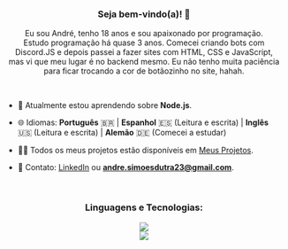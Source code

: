 <h3 align="center">Seja bem-vindo(a)! 👋</h3>
<p align="center">Eu sou André, tenho 18 anos e sou apaixonado por programação.<br>Estudo programação há quase 3 anos. Comecei criando bots com Discord.JS e depois passei a fazer sites com HTML, CSS e JavaScript,<br>mas vi que meu lugar é no backend mesmo. Eu não tenho muita paciência para ficar trocando a cor de botãozinho no site, hahah.</p>

<br>

- 🌱 Atualmente estou aprendendo sobre **Node.js**.

- 🌐 Idiomas: **Português** 🇧🇷 | **Espanhol** 🇪🇸 (Leitura e escrita) | **Inglês** 🇺🇸 (Leitura e escrita) | **Alemão** 🇩🇪 (Comecei a estudar)

- 👨‍💻 Todos os meus projetos estão disponíveis em [Meus Projetos](https://tinyurl.com/ohneeternal).

- 📩 Contato: [LinkedIn](https://www.linkedin.com/in/euandresimoes/) ou **andre.simoesdutra23@gmail.com**.

<br>

<h3 align="center">Linguagens e Tecnologias:</h3>
<p align="center">
  <a href="https://skillicons.dev">
    <img src="https://skillicons.dev/icons?i=cs,dotnet,nodejs,express,selenium" />
    <br>
    <img src="https://skillicons.dev/icons?i=mysql,postman,git" />
  </a>
</p>

<br>
